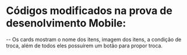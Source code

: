 # Códigos modificados na prova de desenolvimento Mobile: 
-- Os cards mostram o nome dos itens, imagem dos itens, a condição de troca, além de todos eles possuírem um botão para propor troca.
